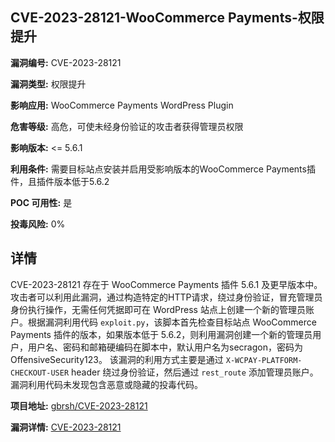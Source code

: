 ## CVE-2023-28121-WooCommerce Payments-权限提升

**漏洞编号:** CVE-2023-28121

**漏洞类型:** 权限提升

**影响应用:** WooCommerce Payments WordPress Plugin

**危害等级:** 高危，可使未经身份验证的攻击者获得管理员权限

**影响版本:** <= 5.6.1

**利用条件:** 需要目标站点安装并启用受影响版本的WooCommerce Payments插件，且插件版本低于5.6.2

**POC 可用性:** 是

**投毒风险:** 0%

## 详情

CVE-2023-28121 存在于 WooCommerce Payments 插件 5.6.1 及更早版本中。攻击者可以利用此漏洞，通过构造特定的HTTP请求，绕过身份验证，冒充管理员身份执行操作，无需任何凭据即可在 WordPress 站点上创建一个新的管理员账户。根据漏洞利用代码 `exploit.py`，该脚本首先检查目标站点 WooCommerce Payments 插件的版本，如果版本低于 5.6.2，则利用漏洞创建一个新的管理员用户，用户名、密码和邮箱硬编码在脚本中，默认用户名为secragon，密码为OffensiveSecurity123。 该漏洞的利用方式主要是通过 `X-WCPAY-PLATFORM-CHECKOUT-USER` header 绕过身份验证，然后通过 `rest_route` 添加管理员账户。 漏洞利用代码未发现包含恶意或隐藏的投毒代码。

**项目地址:** [gbrsh/CVE-2023-28121](https://github.com/gbrsh/CVE-2023-28121)

**漏洞详情:** [CVE-2023-28121](https://nvd.nist.gov/vuln/detail/CVE-2023-28121)